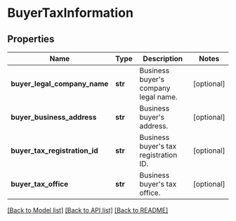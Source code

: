 # BuyerTaxInformation

## Properties
Name | Type | Description | Notes
------------ | ------------- | ------------- | -------------
**buyer_legal_company_name** | **str** | Business buyer&#39;s company legal name. | [optional] 
**buyer_business_address** | **str** | Business buyer&#39;s address. | [optional] 
**buyer_tax_registration_id** | **str** | Business buyer&#39;s tax registration ID. | [optional] 
**buyer_tax_office** | **str** | Business buyer&#39;s tax office. | [optional] 

[[Back to Model list]](../README.md#documentation-for-models) [[Back to API list]](../README.md#documentation-for-api-endpoints) [[Back to README]](../README.md)



